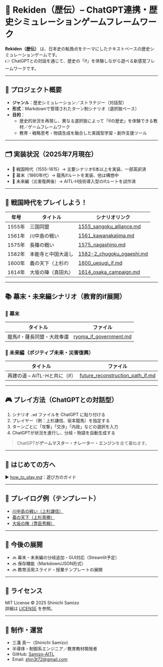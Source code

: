 # 🏯 Rekiden（歴伝）– ChatGPT連携・歴史シミュレーションゲームフレームワーク

**Rekiden（歴伝）** は、日本史の転換点をテーマにしたテキストベースの歴史シミュレーションゲームです。  
👉 ChatGPTとの対話を通じて、歴史の「if」を体験しながら遊べる新感覚フレームワークです。

---

## 🎯 プロジェクト概要

- **ジャンル**：歴史シミュレーション／ストラテジー（対話型）
- **形式**：Markdownで管理されたターン制シナリオ（選択肢ベース）
- **目的**：
  - 歴史的状況を再現し、異なる選択肢によって「ifの歴史」を体験できる教材／ゲームフレームワーク
  - 教育・戦略思考・物語生成を融合した実践型学習・創作支援ツール

---

## 🗂 実装状況（2025年7月現在）

- 🏯 戦国時代（1555–1615）→ 主要シナリオ6本以上を実装、一部英訳済
- 🎌 幕末（1860年代）→ 龍馬ifルートを実装、他は構想中
- 🔮 未来編（災害復興後）→ AITL-H技術導入型のifルートを試作済

---

## 🧭 戦国時代をプレイしよう！

| 年号 | タイトル | シナリオリンク |
|----------|--------------------------|------------------------------------------------------------------|
| 1555年 | 三国同盟 | [1555_sangoku_alliance.md](./sengoku/periods/1555_sangoku_alliance.md) |
| 1561年 | 川中島の戦い | [1561_kawanakajima.md](./sengoku/periods/1561_kawanakajima.md) |
| 1575年 | 長篠の戦い | [1575_nagashino.md](./sengoku/periods/1575_nagashino.md) |
| 1582年 | 本能寺と中国大返し | [1582-2_chugoku_ogaeshi.md](./sengoku/periods/1582-2_chugoku_ogaeshi.md) |
| 1600年 | 義の天下（上杉if） | [1600_uesugi_if.md](./sengoku/periods/1600_uesugi_if.md) |
| 1614年 | 大坂の陣（真田丸） | [1614_osaka_campaign.md](./sengoku/periods/1614_osaka_campaign.md) |

---

## 📚 幕末・未来編シナリオ（教育的if展開）

### 🎌 幕末
| タイトル | ファイル |
|-----------------------------|------------------------------------------------------------|
| 龍馬if・薩長同盟・大政奉還 | [ryoma_if_government.md](./bakumatsu/ryoma_if_government.md) |

### 🔮 未来編（ポジティブ未来・災害復興）
| タイトル | ファイル |
|--------------------------------|---------------------------------------------------------------|
| 再建の道 – AITL-Hと共に（if） | [future_reconstruction_path_if.md](./future/future_reconstruction_path_if.md) |

---

## 🎮 プレイ方法（ChatGPTとの対話型）

1. シナリオ `.md` ファイルを ChatGPT に貼り付ける
2. プレイヤー（例：上杉謙信、坂本龍馬）を指定する
3. ターンごとに「攻撃」「交渉」「内政」などの選択を入力
4. ChatGPTが状況を進行し、分岐・物語を自動生成する

> ChatGPTが**ゲームマスター・ナレーター・エンジン**を全て兼ねます。

---

## 📘 はじめての方へ

▶︎ [how_to_play.md](./docs/how_to_play.md)：遊び方のガイド

---

## 🧪 プレイログ例（テンプレート）

- [川中島の戦い（上杉謙信）](./templates/1561_kawanakajima_user001.md)
- [義の天下（上杉景勝）](./templates/1600_uesugi_if_user001.md)
- [大坂の陣（豊臣秀頼）](./templates/1614_osaka_campaign_user001.md)

---

## 🚀 今後の展開

- 🔜 幕末・未来編の分岐追加・GUI対応（Streamlit予定）
- 🔜 保存機能（Markdown/JSON形式）
- 🔜 教育活用スライド・授業テンプレートの展開

---

## 📜 ライセンス

MIT License © 2025 Shinichi Samizo  
詳細は [LICENSE](./LICENSE) を参照。

---

## 👤 制作・運営

- 三溝 真一（Shinichi Samizo）  
- 半導体・制御系エンジニア／教育教材開発者  
- GitHub: [Samizo-AITL](https://github.com/Samizo-AITL)  
- Email: [shin3t72@gmail.com](mailto:shin3t72@gmail.com)
